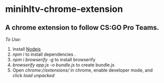# minihltv-chrome-extension
A chrome extension to follow CS:GO Pro Teams.
------
_To Use:_
1. Install [Nodejs](https://nodejs.org/en/)
2. *npm i* to install dependencies .
3. *npm i browserify -g* to install browserify
4. *browserify app.js -o bundle.js* to create bundle.js
5. Open *chrome://extensions/*  in chrome, enable developer mode, and click *load unpacked*  
